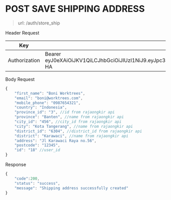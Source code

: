 # POST SAVE SHIPPING ADDRESS

> url: /auth/store_ship

Header Request

Key| Value
------------ | -------------
Authorization | Bearer eyJ0eXAiOiJKV1QiLCJhbGciOiJIUzI1NiJ9.eyJpc3MiOiJodHRwOlwvXC9sb2NhbGhvc3Q6OTAwMFwvYXBpXC92MVwvYXV0aFwvbG9naW4iLCJpYXQiOjE1OTg5NDU3NDgsImV4cCI6MTYwMDE1NTM0OCwibmJmIjoxNTk4OTQ1NzQ4LCJqdGkiOiJZU1dOY1NWcW5TRnozZkRvIiwic3ViIjoxOCwicHJ2IjoiODdlMGFmMWVmOWZkMTU4MTJmZGVjOTcxNTNhMTRlMGIwNDc1NDZhYSJ9.FDt0VY7ierpwNzehOnQ83JmCejNt1EpTtkRmf5gf-HA

Body Request
```javascript
{
    "first_name": "Boni Worktrees",
    "email": "boni@worktrees.com",
    "mobile_phone": "0987654321",
    "country": "Indonesia",
    "province_id": "3", //id from rajaongkir api
    "province": "Banten", //name from rajaongkir api
    "city_id": "456", //city_id from rajaongkir api
    "city": "Kota Tangerang", //name from rajaongkir api
    "district_id": "6304", //district_id from rajaongkir api
    "district": "Karawaci", //name from rajaongkir api
    "address": "Jl Karawaci Raya no.56",
    "postcode": "12345",
    "id": "18" //user_id
}
```

Response
```javascript
{
    "code":200,
    "status": "success",
    "message": "Shipping address successfully created"
}
```